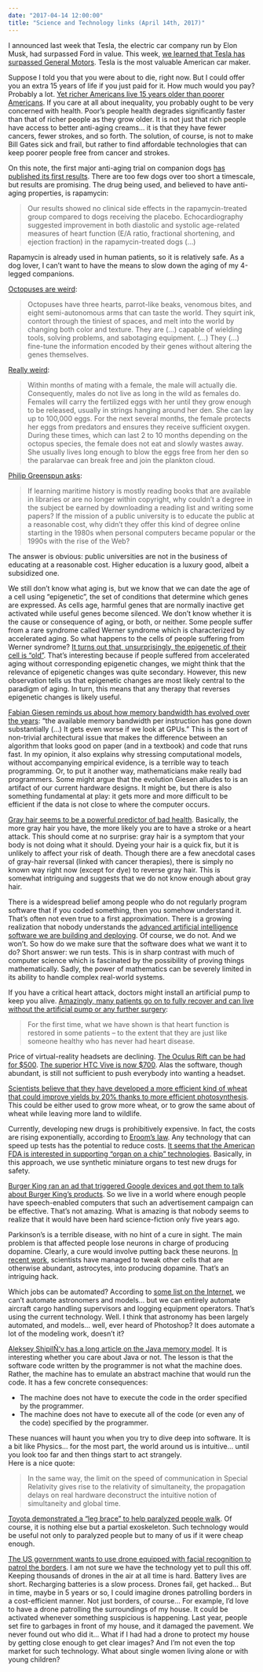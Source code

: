 ```yaml
---
date: "2017-04-14 12:00:00"
title: "Science and Technology links (April 14th, 2017)"
---
```




I announced last week that Tesla, the electric car company run by Elon Musk, had surpassed Ford in value. This week, [we learned that Tesla has surpassed General Motors](https://www.bloomberg.com/news/articles/2017-04-10/tesla-passes-gm-as-musk-s-carmaker-becomes-america-s-top-valued). Tesla is the most valuable American car maker.

Suppose I told you that you were about to die, right now. But I could offer you an extra 15 years of life if you just paid for it. How much would you pay? Probably a lot. [Yet richer Americans live 15 years older than poorer Americans](https://www.theguardian.com/us-news/2017/apr/06/us-healthcare-wealth-income-inequality-lifespan). If you care at all about inequality, you probably ought to be very concerned with health. Poor&rsquo;s people health degrades significantly faster than that of richer people as they grow older. It is not just that rich people have access to better anti-aging creams&hellip; it is that they have fewer cancers, fewer strokes, and so forth. The solution, of course, is not to make Bill Gates sick and frail, but rather to find affordable technologies that can keep poorer people free from cancer and strokes.

On this note, the first major anti-aging trial on companion dogs [has published its first results](https://link.springer.com/article/10.1007/s11357-017-9972-z). There are too few dogs over too short a timescale, but results are promising. The drug being used, and believed to have anti-aging properties, is rapamycin:

> Our results showed no clinical side effects in the rapamycin-treated group compared to dogs receiving the placebo. Echocardiography suggested improvement in both diastolic and systolic age-related measures of heart function (E/A ratio, fractional shortening, and ejection fraction) in the rapamycin-treated dogs (&hellip;)


Rapamycin is already used in human patients, so it is relatively safe. As a dog lover, I can&rsquo;t want to have the means to slow down the aging of my 4-legged companions.

[Octopuses are weird](https://www.theatlantic.com/science/archive/2017/04/octopuses-do-something-really-strange-to-their-genes/522024/):

> Octopuses have three hearts, parrot-like beaks, venomous bites, and eight semi-autonomous arms that can taste the world. They squirt ink, contort through the tiniest of spaces, and melt into the world by changing both color and texture. They are (&hellip;) capable of wielding tools, solving problems, and sabotaging equipment. (&hellip;) They (&hellip;) fine-tune the information encoded by their genes without altering the genes themselves.



[Really weird](http://animals.mom.me/life-span-octopus-7703.html):

> Within months of mating with a female, the male will actually die. Consequently, males do not live as long in the wild as females do. Females will carry the fertilized eggs with her until they grow enough to be released, usually in strings hanging around her den. She can lay up to 100,000 eggs. For the next several months, the female protects her eggs from predators and ensures they receive sufficient oxygen. During these times, which can last 2 to 10 months depending on the octopus species, the female does not eat and slowly wastes away. She usually lives long enough to blow the eggs free from her den so the paralarvae can break free and join the plankton cloud.


[Philip Greenspun asks](http://blogs.harvard.edu/philg/2017/04/10/what-happens-when-a-whole-society-wastes-time-and-money-on-college/):

> If learning maritime history is mostly reading books that are available in libraries or are no longer within copyright, why couldn&rsquo;t a degree in the subject be earned by downloading a reading list and writing some papers? If the mission of a public university is to educate the public at a reasonable cost, why didn&rsquo;t they offer this kind of degree online starting in the 1980s when personal computers became popular or the 1990s with the rise of the Web?


The answer is obvious: public universities are not in the business of educating at a reasonable cost. Higher education is a luxury good, albeit a subsidized one.

We still don&rsquo;t know what aging is, but we know that we can date the age of a cell using &ldquo;epigenetic&rdquo;, the set of conditions that determine which genes are expressed. As cells age, harmful genes that are normally inactive get activated while useful genes become silenced. We don&rsquo;t know whether it is the cause or consequence of aging, or both, or neither. Some people suffer from a rare syndrome called Werner syndrome which is characterized by accelerated aging. So what happens to the cells of people suffering from Werner syndrome? [It turns out that, unsurprisingly, the epigenetic of their cell is &ldquo;old&rdquo;](https://www.ncbi.nlm.nih.gov/pubmed/28377537). That&rsquo;s interesting because if people suffered from accelerated aging without corresponding epigenetic changes, we might think that the relevance of epigenetic changes was quite secondary. However, this new observation tells us that epigenetic changes are most likely central to the paradigm of aging. In turn, this means that any therapy that reverses epigenetic changes is likely useful.

[Fabian Giesen reminds us about how memory bandwidth has evolved over the years](https://fgiesen.wordpress.com/2017/04/11/memory-bandwidth/): &ldquo;the available memory bandwidth per instruction has gone down substantially (&hellip;) It gets even worse if we look at GPUs.&rdquo; This is the sort of non-trivial architectural issue that makes the difference between an algorithm that looks good on paper (and in a textbook) and code that runs fast. In my opinion, it also explains why stressing computational models, without accompanying empirical evidence, is a terrible way to teach programming. Or, to put it another way, mathematicians make really bad programmers. Some might argue that the evolution Giesen alludes to is an artifact of our current hardware designs. It might be, but there is also something fundamental at play: it gets more and more difficult to be efficient if the data is not close to where the computer occurs.

[Gray hair seems to be a powerful predictor of bad health](https://eurekalert.org/pub_releases/2017-04/esoc-ghl040617.php). Basically, the more gray hair you have, the more likely you are to have a stroke or a heart attack. This should come at no surprise: gray hair is a symptom that your body is not doing what it should. Dyeing your hair is a quick fix, but it is unlikely to affect your risk of death. Though there are a few anecdotal cases of gray-hair reversal (linked with cancer therapies), there is simply no known way right now (except for dye) to reverse gray hair. This is somewhat intriguing and suggests that we do not know enough about gray hair.

There is a widespread belief among people who do not regularly program software that if you coded something, then you somehow understand it. That&rsquo;s often not even true to a first approximation. There is a growing realization that nobody understands the [advanced artificial intelligence software we are building and deploying](https://www.technologyreview.com/s/604087/the-dark-secret-at-the-heart-of-ai/). Of course, we do not. And we won&rsquo;t. So how do we make sure that the software does what we want it to do? Short answer: we run tests. This is in sharp contrast with much of computer science which is fascinated by the possibility of proving things mathematically. Sadly, the power of mathematics can be severely limited in its ability to handle complex real-world systems.

If you have a critical heart attack, doctors might install an artificial pump to keep you alive. [Amazingly, many patients go on to fully recover and can live without the artificial pump or any further surgery](http://www.ncl.ac.uk/press/news/2017/04/heartpumprestoreshealth/):

> For the first time, what we have shown is that heart function is restored in some patients &#8211; to the extent that they are just like someone healthy who has never had heart disease.


Price of virtual-reality headsets are declining. [The Oculus Rift can be had for $500](http://marketrealist.com/2017/04/oculus-price-cut-what-it-says-about-facebooks-vr-strategy/). [The superior HTC Vive is now $700](http://www.polygon.com/2017/4/3/15163064/htc-vive-sale-viveport-subscription). Alas the software, though abundant, is still not sufficient to push everybody into wanting a headset.

[Scientists believe that they have developed a more efficient kind of wheat that could improve yields by 20% thanks to more efficient photosynthesis](https://www.newscientist.com/article/2111377-trials-planned-for-gm-superwheat-that-boosts-harvest-by-20/). This could be either used to grow more wheat, or to grow the same about of wheat while leaving more land to wildlife.

Currently, developing new drugs is prohibitively expensive. In fact, the costs are rising exponentially, according to [Eroom&rsquo;s law](https://en.wikipedia.org/wiki/Eroom%27s_law). Any technology that can speed up tests has the potential to reduce costs. [It seems that the American FDA is interested in supporting &ldquo;organ on a chip&rdquo; technologies](http://www.businessinsider.com/fda-animal-testing-organs-on-chips-2017-4). Basically, in this approach, we use synthetic miniature organs to test new drugs for safety.

[Burger King ran an ad that triggered Google devices and got them to talk about Burger King&rsquo;s products](https://www.nytimes.com/2017/04/12/business/burger-king-tv-ad-google-home.html). So we live in a world where enough people have speech-enabled computers that such an advertisement campaign can be effective. That&rsquo;s not amazing. What is amazing is that nobody seems to realize that it would have been hard science-fiction only five years ago.

Parkinson&rsquo;s is a terrible disease, with no hint of a cure in sight. The main problem is that affected people lose neurons in charge of producing dopamine. Clearly, a cure would involve putting back these neurons. [In recent work](https://www.scientificamerican.com/article/cell-therapy-2-0-reprogramming-the-brain-rsquo-s-own-cells-for-parkinson-rsquo-s-treatment/), scientists have managed to tweak other cells that are otherwise abundant, astrocytes, into producing dopamine. That&rsquo;s an intriguing hack.

Which jobs can be automated? According to [some list on the Internet](https://features.marketplace.org/robotproof/), we can&rsquo;t automate astronomers and models&hellip; but we can entirely automate aircraft cargo handling supervisors and logging equipment operators. That&rsquo;s using the current technology. Well. I think that astronomy has been largely automated, and models&hellip; well, ever heard of Photoshop? It does automate a lot of the modeling work, doesn&rsquo;t it?

[Aleksey ShipilÑ‘v has a long article on the Java memory model](https://shipilev.net/blog/2016/close-encounters-of-jmm-kind/). It is interesting whether you care about Java or not. The lesson is that the software code written by the programmer is not what the machine does. Rather, the machine has to emulate an abstract machine that would run the code. It has a few concrete consequences:

- The machine does not have to execute the code in the order specified by the programmer.
- The machine does not have to execute all of the code (or even any of the code) specified by the programmer.


These nuances will haunt you when you try to dive deep into software. It is a bit like Physics&hellip; for the most part, the world around us is intuitive&hellip; until you look too far and then things start to act strangely.<br/>
Here is a nice quote:

>In the same way, the limit on the speed of communication in Special Relativity gives rise to the relativity of simultaneity, the propagation delays on real hardware deconstruct the intuitive notion of simultaneity and global time.

[Toyota demonstrated a &ldquo;leg brace&rdquo; to help paralyzed people walk](https://m.phys.org/news/2017-04-toyota-robotic-leg-brace-paralyzed.html). Of course, it is nothing else but a partial exoskeleton. Such technology would be useful not only to paralyzed people but to many of us if it were cheap enough.

[The US government wants to use drone equipped with facial recognition to patrol the borders](https://www.cato.org/blog/border-patrol-seeking-facial-recognition-drones). I am not sure we have the technology yet to pull this off. Keeping thousands of drones in the air at all time is hard. Battery lives are short. Recharging batteries is a slow process. Drones fail, get hacked&hellip; But in time, maybe in 5 years or so, I could imagine drones patrolling borders in a cost-efficient manner. Not just borders, of course&hellip; For example, I&rsquo;d love to have a drone patrolling the surroundings of my house. It could be activated whenever something suspicious is happening. Last year, people set fire to garbages in front of my house, and it damaged the pavement. We never found out who did it&hellip; What if I had had a drone to protect my house by getting close enough to get clear images? And I&rsquo;m not even the top market for such technology. What about single women living alone or with young children?

